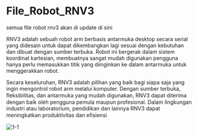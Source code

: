 # File_Robot_RNV3
 semua file robot rnv3 akan di update di sini

 
RNV3 adalah sebuah robot arm berbasis antarmuka desktop secara serial yang didesain untuk dapat dikembangkan lagi sesuai dengan kebutuhan dan dibuat dengan sumber terbuka. Robot ini bergerak dalam sistem koordinat kartesian, membuatnya sangat mudah digunakan pengguna hanya perlu memasukkan titik yang diinginkan ke dalam antarmuka untuk menggerakkan robot.

Secara keseluruhan, RNV3 adalah pilihan yang baik bagi siapa saja yang ingin mengontrol robot arm melalui komputer. Dengan sumber terbuka, ﬂeksibilitas, dan antarmuka yang mudah digunakan, RNV3 dapat diterima dengan baik oleh pengguna pemula maupun profesional. Dalam lingkungan industri atau laboratorium, pendidikan dan lainnya RNV3 dapat meningkatkan produktivitas dan eﬁsiensi

![1-1](https://github.com/user-attachments/assets/6af290f5-04c8-4673-8f42-0b62ca52f496)
